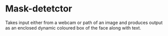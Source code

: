 # Mask-detetctor
Takes input either from a webcam or path of an image and produces output as an enclosed dynamic coloured box of the face along with text.
